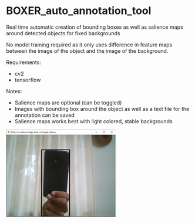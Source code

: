 # BOXER_auto_annotation_tool
Real time automatic creation of bounding boxes as well as salience maps around detected objects for fixed backgrounds

No model training required as it only uses difference in feature maps between the image of the object and the image of the background.

Requirements:
- cv2
- tensorflow

Notes:
- Salience maps are optional (can be toggled)
- Images with bounding box around the object as well as a text file for the annotation can be saved
- Salience maps works best with light colored, stable backgrounds

![example](phone_annot_ss.jpg)
